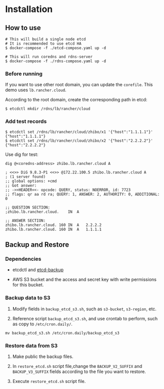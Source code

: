 # Installation

## How to use

```
# This will build a single node etcd
# It is recommended to use etcd HA
$ docker-compose -f ./etcd-compose.yaml up -d

# This will run coredns and rdns-server
$ docker-compose -f ./rdns-compose.yaml up -d
```

### Before running

If you want to use other root domain, you can update the `corefile`. This demo uses `lb.rancher.cloud`.

According to the root domain, create the corresponding path in etcd:

```
$ etcdctl mkdir /rdns/lb/rancher/cloud
```

### Add test records

```
$ etcdctl set /rdns/lb/rancher/cloud/zhibo/x1 '{"host":"1.1.1.1"}'
{"host":"1.1.1.1"}
$ etcdctl set /rdns/lb/rancher/cloud/zhibo/x2 '{"host":"2.2.2.2"}'
{"host":"2.2.2.2"}
```

Use dig for test:

```
dig @<coredns-address> zhibo.lb.rancher.cloud A

; <<>> DiG 9.8.3-P1 <<>> @172.22.100.5 zhibo.lb.rancher.cloud A
; (1 server found)
;; global options: +cmd
;; Got answer:
;; ->>HEADER<<- opcode: QUERY, status: NOERROR, id: 7723
;; flags: qr aa rd ra; QUERY: 1, ANSWER: 2, AUTHORITY: 0, ADDITIONAL: 0

;; QUESTION SECTION:
;zhibo.lb.rancher.cloud.	IN	A

;; ANSWER SECTION:
zhibo.lb.rancher.cloud. 160	IN	A	2.2.2.2
zhibo.lb.rancher.cloud. 160	IN	A	1.1.1.1
```

## Backup and Restore

### Dependencies

* etcdctl and [etcd-backup](https://github.com/giantswarm/etcd-backup)

* AWS S3 bucket and the access and secret key with write permissions for this bucket.

### Backup data to S3

1. Modify fields in `backup_etcd_s3.sh`, such as `s3-bucket`, `s3-region`, etc.

2. Reference script `backup_etcd_s3.sh`, and use crontab to perform, such as copy to `/etc/cron.daily/`.

```
mv backup_etcd_s3.sh /etc/cron.daily/backup_etcd_s3
```

### Restore data from S3

1. Make public the backup files.

2. In `restore_etcd.sh` script file,change the `BACKUP_V2_SUFFIX` and `BACKUP_V3_SUFFIX` fields according to the file you want to restore.

3. Execute `restore_etcd.sh` script file.
